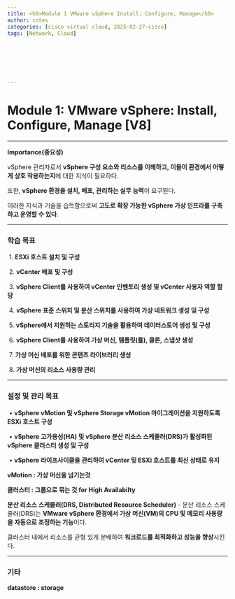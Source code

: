 ```yaml
---
title: <h0>Module 1 VMware vSphere Install, Configure, Manage</h0>
author: cotes   
categories: [cisco virtual cloud, 2025-02-27-cisco]
tags: [Network, Cloud]







---
```


# Module 1: VMware vSphere: Install, Configure, Manage [V8]



------

**Importance(중요성)**

vSphere 관리자로서 **vSphere 구성 요소와 리소스를 이해하고, 이들이 환경에서 어떻게 상호 작용하는지**에 대한 지식이 필요하다.

또한, **vSphere 환경을 설치, 배포, 관리하는 실무 능력**이 요구된다.

이러한 지식과 기술을 습득함으로써 **고도로 확장 가능한 vSphere 가상 인프라를 구축하고 운영할 수 있다**.



------

### **학습 목표**

​	1.	**ESXi 호스트 설치 및 구성**

​	2.	**vCenter 배포 및 구성**

​	3.	**vSphere Client를 사용하여 vCenter 인벤토리 생성 및 vCenter 사용자 역할 할당**

​	4.	**vSphere 표준 스위치 및 분산 스위치를 사용하여 가상 네트워크 생성 및 구성**

​	5.	**vSphere에서 지원하는 스토리지 기술을 활용하여 데이터스토어 생성 및 구성**

​	6.	**vSphere Client를 사용하여 가상 머신, 템플릿(틀), 클론, 스냅샷 생성**

​	7.	**가상 머신 배포를 위한 콘텐츠 라이브러리 생성**

​	8.	**가상 머신의 리소스 사용량 관리**

------

### **설정 및 관리 목표**

​	•	**vSphere vMotion 및 vSphere Storage vMotion 마이그레이션을 지원하도록 ESXi 호스트 구성**

​	•	**vSphere 고가용성(HA) 및 vSphere 분산 리소스 스케줄러(DRS)가 활성화된 vSphere 클러스터 생성 및 구성**

​	•	**vSphere 라이프사이클을 관리하여 vCenter 및 ESXi 호스트를 최신 상태로 유지**

**vMotion : 가상 머신을 넘기는것**

**클러스터 : 그룹으로 묶는 것 for High Availabilty**

**분산 리소스 스케줄러(DRS, Distributed Resource Scheduler)** -  분산 리소스 스케줄러(DRS)는 **VMware vSphere 환경에서 가상 머신(VM)의 CPU 및 메모리 사용량을 자동으로 조정하는 기능**이다.

클러스터 내에서 리소스를 균형 있게 분배하여 **워크로드를 최적화하고 성능을 향상**시킨다.

------

### 기타

**datastore : storage**